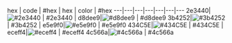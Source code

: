 
hex | code | #hex | hex | color | #hex
---|---|---|---|---|---|---
2e3440|![#2e3440](https://via.placeholder.com/100/2e3440/000000?text=+) | #2e3440 | d8dee9|![#d8dee9](https://via.placeholder.com/100/d8dee9/000000?text=+) | #d8dee9
3b4252|![#3b4252](https://via.placeholder.com/100/3b4252/000000?text=+) | #3b4252 | e5e9f0|![#e5e9f0](https://via.placeholder.com/100/e5e9f0/000000?text=+) | #e5e9f0
434C5E|![#434C5E](https://via.placeholder.com/100/434C5E/000000?text=+) | #434C5E | eceff4|![#eceff4](https://via.placeholder.com/100/eceff4/000000?text=+) | #eceff4
4c566a|![#4c566a](https://via.placeholder.com/100/4c566a/000000?text=+) | #4c566a





